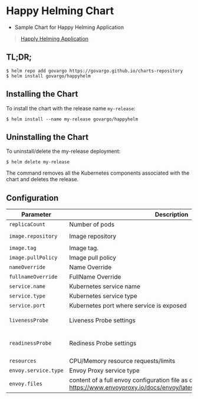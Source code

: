 # Happy Helming Chart

* Sample Chart for Happy Helming Application

> [Happly Helming Application](https://github.com/govargo/go-happyhelming)

## TL;DR;

```console
$ helm repo add govargo https://govargo.github.io/charts-repository
$ helm install govargo/happyhelm
```

## Installing the Chart

To install the chart with the release name `my-release`:

```console
$ helm install --name my-release govargo/happyhelm
```

## Uninstalling the Chart

To uninstall/delete the my-release deployment:

```console
$ helm delete my-release
```

The command removes all the Kubernetes components associated with the chart and deletes the release.


## Configuration

| Parameter                                 | Description                                   | Default                                                 |
|-------------------------------------------|-----------------------------------------------|---------------------------------------------------------|
| `replicaCount`                            | Number of pods                                | `1`                                                     |
| `image.repository`                        | Image repository                              | `govargo/happy-helming`                                 |
| `image.tag`                               | Image tag.                                    | `only-echo`                                             |
| `image.pullPolicy`                        | Image pull policy                             | `Always`                                                |
| `nameOverride`                            | Name Override                                 | ``                                                      |
| `fullnameOverride`                        | FullName Override                             | ``                                                      |
| `service.name`                            | Kubernetes service name                       | `happyhelm`                                             |
| `service.type`                            | Kubernetes service type                       | `ClusterIP`                                             |
| `service.port`                            | Kubernetes port where service is exposed      | `80`                                                    |
| `livenessProbe`                           | Liveness Probe settings                       | `{ "tcpSocket": { "port": 8080 } }`                     |
| `readinessProbe`                          | Rediness Probe settings                       | `{ "httpGet": { "path": "/", "port": 8080 } }`          |
| `resources`                               | CPU/Memory resource requests/limits           | `{}`                                                    |
| `envoy.service.type`                      | Envoy Proxy service type                      | `LoadBalancer`                                          |
| `envoy.files`                             | content of a full envoy configuration file as documented in https://www.envoyproxy.io/docs/envoy/latest/configuration/configuration | See [values.yaml](values.yaml) |
